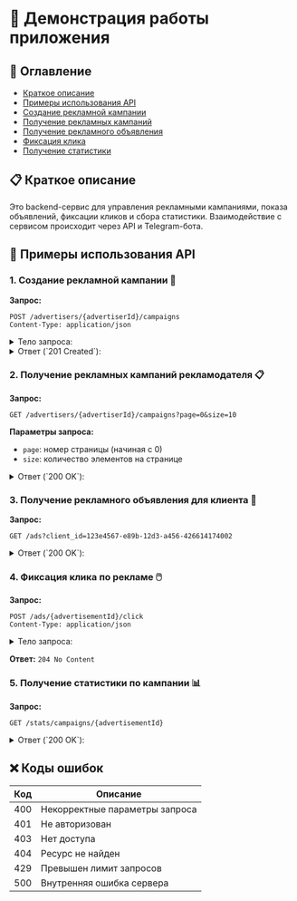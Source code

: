 # 📱 Демонстрация работы приложения

## 📝 Оглавление
- [Краткое описание](#краткое-описание)
- [Примеры использования API](#примеры-использования-api)
- [Создание рекламной кампании](#1-создание-рекламной-кампании)
- [Получение рекламных кампаний](#2-получение-рекламных-кампаний-рекламодателя)
- [Получение рекламного объявления](#3-получение-рекламного-объявления-для-клиента)
- [Фиксация клика](#4-фиксация-клика-по-рекламе)
- [Получение статистики](#5-получение-статистики-по-кампании)

## 📋 Краткое описание

Это backend-сервис для управления рекламными кампаниями, показа объявлений, фиксации кликов и сбора статистики.
Взаимодействие с сервисом происходит через API и Telegram-бота.

## 🔄 Примеры использования API

### 1. Создание рекламной кампании 📢

**Запрос:**
```http
POST /advertisers/{advertiserId}/campaigns
Content-Type: application/json
```

<details>

<summary>Тело запроса:</summary>

```json
{
    "ad_title": "Осенние скидки",
    "ad_text": "Скидки до 50% на осеннюю коллекцию!",
    "start_date": 1712409600,
    "end_date": 1715001600,
    "impressions_limit": 10000,
    "clicks_limit": 1000,
    "cost_per_impression": 0.01,
    "cost_per_click": 0.10,
    "targeting": {
        "gender": "ALL",
        "age_from": 18,
        "age_to": 55,
        "location": "Москва"
    }
}
```

</details>

<details>

<summary>Ответ (`201 Created`):</summary>

```json
{
    "campaign_id": "123e4567-e89b-12d3-a456-426614174000",
    "advertiser_id": "123e4567-e89b-12d3-a456-426614174001",
    "ad_title": "Осенние скидки",
    "ad_text": "Скидки до 50% на осеннюю коллекцию!",
    "start_date": 1712409600,
    "end_date": 1715001600,
    "impressions_limit": 10000,
    "clicks_limit": 1000,
    "cost_per_impression": 0.01,
    "cost_per_click": 0.10
}
```

</details>

### 2. Получение рекламных кампаний рекламодателя 📋

**Запрос:**
```http
GET /advertisers/{advertiserId}/campaigns?page=0&size=10
```

**Параметры запроса:**
- `page`: номер страницы (начиная с 0)
- `size`: количество элементов на странице

<details>

<summary>Ответ (`200 OK`):</summary>

```json
[
    {
        "campaign_id": "123e4567-e89b-12d3-a456-426614174000",
        "ad_title": "Осенние скидки",
        "impressions_limit": 10000,
        "clicks_limit": 1000
    }
]
```

</details>

### 3. Получение рекламного объявления для клиента 🎯

**Запрос:**
```http
GET /ads?client_id=123e4567-e89b-12d3-a456-426614174002
```

<details>

<summary>Ответ (`200 OK`):</summary>

```json
{
    "ad_id": "123e4567-e89b-12d3-a456-426614174003",
    "advertiser_id": "123e4567-e89b-12d3-a456-426614174001",
    "ad_title": "Осенние скидки",
    "ad_text": "Скидки до 50% на осеннюю коллекцию!",
    "image_url": "https://example.com/ad-image.jpg"
}
```

</details>

### 4. Фиксация клика по рекламе 🖱️

**Запрос:**
```http
POST /ads/{advertisementId}/click
Content-Type: application/json
```

<details>

<summary>Тело запроса:</summary>

```json
{
    "client_id": "123e4567-e89b-12d3-a456-426614174002"
}
```

</details>

**Ответ:** `204 No Content`

### 5. Получение статистики по кампании 📊

**Запрос:**
```http
GET /stats/campaigns/{advertisementId}
```

<details>

<summary>Ответ (`200 OK`):</summary>

```json
{
    "impressions_count": 5000,
    "clicks_count": 300,
    "conversion": 0.06,
    "spent_impressions": 50.0,
    "spent_clicks": 30.0,
    "spent_total": 80.0
}
```

</details>

## ❌ Коды ошибок

| Код  | Описание |
|------|----------|
| 400  | Некорректные параметры запроса |
| 401  | Не авторизован |
| 403  | Нет доступа |
| 404  | Ресурс не найден |
| 429  | Превышен лимит запросов |
| 500  | Внутренняя ошибка сервера |
